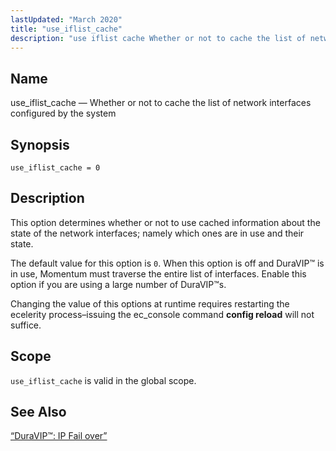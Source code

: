 ```yaml
---
lastUpdated: "March 2020"
title: "use_iflist_cache"
description: "use iflist cache Whether or not to cache the list of network interfaces configured by the system use iflist cache 0 This option determines whether or not to use cached information about the state of the network interfaces namely which ones are in use and their state The default value..."
---
```


<a name="conf.ref.use_iflist_cache"></a> 
## Name

use_iflist_cache — Whether or not to cache the list of network interfaces configured by the system

## Synopsis

`use_iflist_cache = 0`

<a name="idp12353504"></a> 
## Description

This option determines whether or not to use cached information about the state of the network interfaces; namely which ones are in use and their state.

The default value for this option is `0`. When this option is off and DuraVIP™ is in use, Momentum must traverse the entire list of interfaces. Enable this option if you are using a large number of DuraVIP™s.

Changing the value of this options at runtime requires restarting the ecelerity process–issuing the ec_console command **config reload**        will not suffice.

<a name="idp12358304"></a> 
## Scope

`use_iflist_cache` is valid in the global scope.

<a name="idp12360336"></a> 
## See Also

[“DuraVIP™: IP Fail over”](/momentum/3/3-reference/3-reference-cluster-config-duravip)